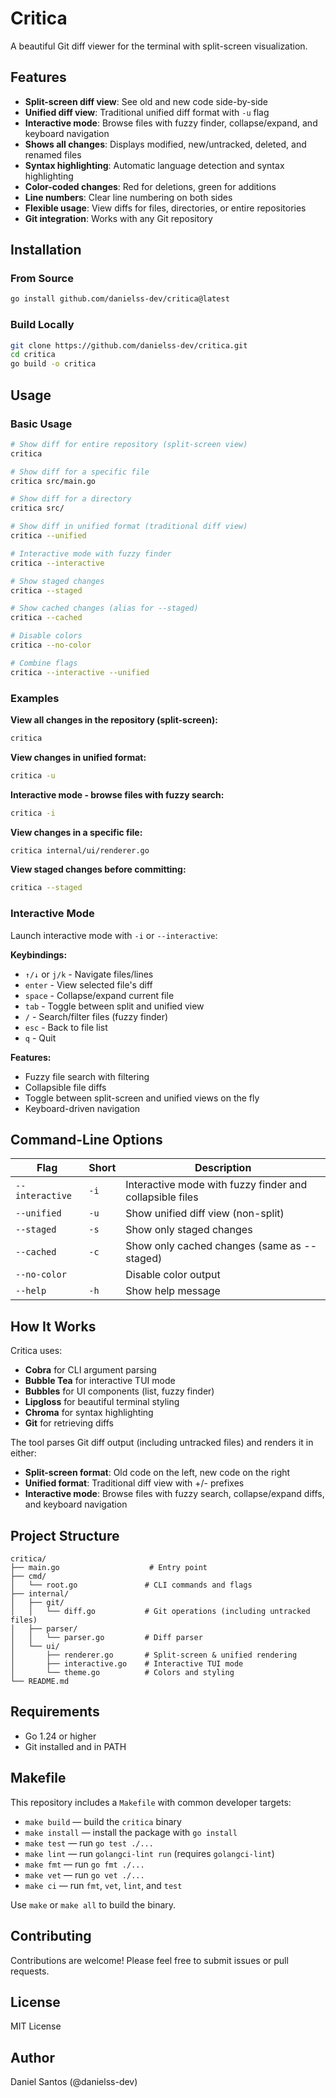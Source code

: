 # Critica

A beautiful Git diff viewer for the terminal with split-screen visualization.

## Features

- **Split-screen diff view**: See old and new code side-by-side
- **Unified diff view**: Traditional unified diff format with `-u` flag
- **Interactive mode**: Browse files with fuzzy finder, collapse/expand, and keyboard navigation
- **Shows all changes**: Displays modified, new/untracked, deleted, and renamed files
- **Syntax highlighting**: Automatic language detection and syntax highlighting
- **Color-coded changes**: Red for deletions, green for additions
- **Line numbers**: Clear line numbering on both sides
- **Flexible usage**: View diffs for files, directories, or entire repositories
- **Git integration**: Works with any Git repository

## Installation

### From Source

```bash
go install github.com/danielss-dev/critica@latest
```

### Build Locally

```bash
git clone https://github.com/danielss-dev/critica.git
cd critica
go build -o critica
```

## Usage

### Basic Usage

```bash
# Show diff for entire repository (split-screen view)
critica

# Show diff for a specific file
critica src/main.go

# Show diff for a directory
critica src/

# Show diff in unified format (traditional diff view)
critica --unified

# Interactive mode with fuzzy finder
critica --interactive

# Show staged changes
critica --staged

# Show cached changes (alias for --staged)
critica --cached

# Disable colors
critica --no-color

# Combine flags
critica --interactive --unified
```

### Examples

**View all changes in the repository (split-screen):**
```bash
critica
```

**View changes in unified format:**
```bash
critica -u
```

**Interactive mode - browse files with fuzzy search:**
```bash
critica -i
```

**View changes in a specific file:**
```bash
critica internal/ui/renderer.go
```

**View staged changes before committing:**
```bash
critica --staged
```

### Interactive Mode

Launch interactive mode with `-i` or `--interactive`:

**Keybindings:**
- `↑/↓` or `j/k` - Navigate files/lines
- `enter` - View selected file's diff
- `space` - Collapse/expand current file
- `tab` - Toggle between split and unified view
- `/` - Search/filter files (fuzzy finder)
- `esc` - Back to file list
- `q` - Quit

**Features:**
- Fuzzy file search with filtering
- Collapsible file diffs
- Toggle between split-screen and unified views on the fly
- Keyboard-driven navigation

## Command-Line Options

| Flag | Short | Description |
|------|-------|-------------|
| `--interactive` | `-i` | Interactive mode with fuzzy finder and collapsible files |
| `--unified` | `-u` | Show unified diff view (non-split) |
| `--staged` | `-s` | Show only staged changes |
| `--cached` | `-c` | Show only cached changes (same as --staged) |
| `--no-color` | | Disable color output |
| `--help` | `-h` | Show help message |

## How It Works

Critica uses:
- **Cobra** for CLI argument parsing
- **Bubble Tea** for interactive TUI mode
- **Bubbles** for UI components (list, fuzzy finder)
- **Lipgloss** for beautiful terminal styling
- **Chroma** for syntax highlighting
- **Git** for retrieving diffs

The tool parses Git diff output (including untracked files) and renders it in either:
- **Split-screen format**: Old code on the left, new code on the right
- **Unified format**: Traditional diff view with +/- prefixes
- **Interactive mode**: Browse files with fuzzy search, collapse/expand diffs, and keyboard navigation

## Project Structure

```
critica/
├── main.go                    # Entry point
├── cmd/
│   └── root.go               # CLI commands and flags
├── internal/
│   ├── git/
│   │   └── diff.go           # Git operations (including untracked files)
│   ├── parser/
│   │   └── parser.go         # Diff parser
│   └── ui/
│       ├── renderer.go       # Split-screen & unified rendering
│       ├── interactive.go    # Interactive TUI mode
│       └── theme.go          # Colors and styling
└── README.md
```

## Requirements

- Go 1.24 or higher
- Git installed and in PATH

## Makefile

This repository includes a `Makefile` with common developer targets:

- `make build` — build the `critica` binary
- `make install` — install the package with `go install`
- `make test` — run `go test ./...`
- `make lint` — run `golangci-lint run` (requires `golangci-lint`)
- `make fmt` — run `go fmt ./...`
- `make vet` — run `go vet ./...`
- `make ci` — run `fmt`, `vet`, `lint`, and `test`

Use `make` or `make all` to build the binary.

## Contributing

Contributions are welcome! Please feel free to submit issues or pull requests.

## License

MIT License

## Author

Daniel Santos (@danielss-dev)
